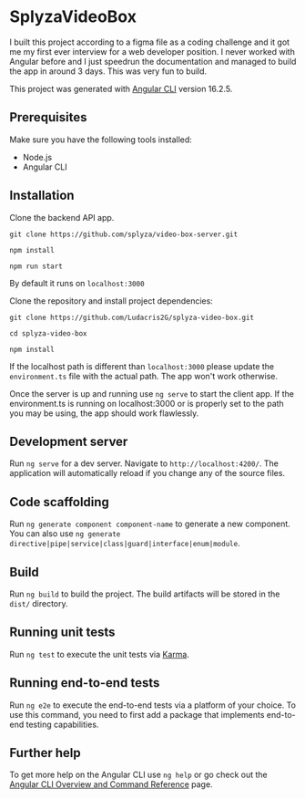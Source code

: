 # SplyzaVideoBox

I built this project according to a figma file as a coding challenge and it got me my first ever interview for a web developer position.
I never worked with Angular before and I just speedrun the documentation and managed to build the app in around 3 days. This was very fun to build.

This project was generated with [Angular CLI](https://github.com/angular/angular-cli) version 16.2.5.

## Prerequisites

Make sure you have the following tools installed:

- Node.js
- Angular CLI

## Installation

Clone the backend API app.

`git clone https://github.com/splyza/video-box-server.git`

`npm install`

`npm run start`

By default it runs on `localhost:3000`

Clone the repository and install project dependencies:

`git clone https://github.com/Ludacris2G/splyza-video-box.git`

`cd splyza-video-box`

`npm install`

If the localhost path is different than `localhost:3000` please update the `environment.ts` file with the actual path. The app won't work otherwise.

Once the server is up and running use `ng serve` to start the client app. If the environment.ts is running on localhost:3000 or is properly set to the path you may be using, the app should work flawlessly.

## Development server

Run `ng serve` for a dev server. Navigate to `http://localhost:4200/`. The application will automatically reload if you change any of the source files.

## Code scaffolding

Run `ng generate component component-name` to generate a new component. You can also use `ng generate directive|pipe|service|class|guard|interface|enum|module`.

## Build

Run `ng build` to build the project. The build artifacts will be stored in the `dist/` directory.

## Running unit tests

Run `ng test` to execute the unit tests via [Karma](https://karma-runner.github.io).

## Running end-to-end tests

Run `ng e2e` to execute the end-to-end tests via a platform of your choice. To use this command, you need to first add a package that implements end-to-end testing capabilities.

## Further help

To get more help on the Angular CLI use `ng help` or go check out the [Angular CLI Overview and Command Reference](https://angular.io/cli) page.
